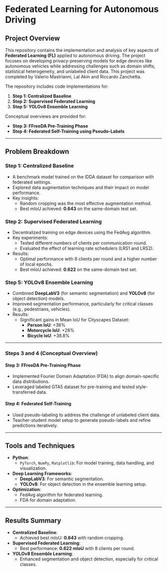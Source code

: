 # Federated Learning for Autonomous Driving

## Project Overview
This repository contains the implementation and analysis of key aspects of **Federated Learning (FL)** applied to autonomous driving. The project focuses on developing privacy-preserving models for edge devices like autonomous vehicles while addressing challenges such as domain shifts, statistical heterogeneity, and unlabeled client data. This project was completed by Valerio Mastrianni, Lal Akin and Riccardo Zanchetta.

The repository includes code implementations for:
1. **Step 1: Centralized Baseline**
2. **Step 2: Supervised Federated Learning**
3. **Step 5: YOLOv8 Ensemble Learning**

Conceptual overviews are provided for:
- **Step 3: FFreeDA Pre-Training Phase**
- **Step 4: Federated Self-Training using Pseudo-Labels**

---

## Problem Breakdown

### **Step 1: Centralized Baseline**
- A benchmark model trained on the IDDA dataset for comparison with federated settings.
- Explored data augmentation techniques and their impact on model performance.
- Key insights:
  - Random cropping was the most effective augmentation method.
  - Best mIoU achieved: **0.643** on the same-domain test set.

### **Step 2: Supervised Federated Learning**
- Decentralized training on edge devices using the FedAvg algorithm.
- Key experiments:
  - Tested different numbers of clients per communication round.
  - Evaluated the effect of learning rate schedulers (LRS1 and LRS2).
- Results:
  - Optimal performance with 8 clients per round and a higher number of local epochs.
  - Best mIoU achieved: **0.622** on the same-domain test set.

### **Step 5: YOLOv8 Ensemble Learning**
- Combined **DeepLabV3** (for semantic segmentation) and **YOLOv8** (for object detection) models.
- Improved segmentation performance, particularly for critical classes (e.g., pedestrians, vehicles).
- Results:
  - Significant gains in Mean IoU for Cityscapes Dataset:
    - **Person IoU**: +36%
    - **Motorcycle IoU**: +28%
    - **Bicycle IoU**: +38.8%

---

### **Steps 3 and 4 (Conceptual Overview)**
#### **Step 3: FFreeDA Pre-Training Phase**
- Implemented Fourier Domain Adaptation (FDA) to align domain-specific data distributions.
- Leveraged labeled GTA5 dataset for pre-training and tested style-transferred data.

#### **Step 4: Federated Self-Training**
- Used pseudo-labeling to address the challenge of unlabeled client data.
- Teacher-student model setup to generate pseudo-labels and refine predictions iteratively.

---

## Tools and Techniques
- **Python**:
  - `PyTorch`, `NumPy`, `Matplotlib`: For model training, data handling, and visualization.
- **Deep Learning Frameworks**:
  - **DeepLabV3**: For semantic segmentation.
  - **YOLOv8**: For object detection in the ensemble learning setup.
- **Optimization**:
  - FedAvg algorithm for federated learning.
  - FDA for domain adaptation.

---

## Results Summary
- **Centralized Baseline**:
  - Achieved best mIoU: **0.643** with random cropping.
- **Supervised Federated Learning**:
  - Best performance: **0.622 mIoU** with 8 clients per round.
- **YOLOv8 Ensemble Learning**:
  - Enhanced segmentation and object detection, especially for critical classes.
